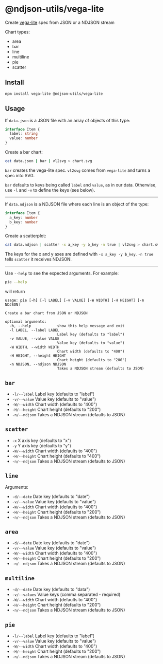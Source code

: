 # @ndjson-utils/vega-lite

Create [vega-lite](https://www.npmjs.com/package/vega-lite) spec from JSON or a NDJSON stream

Chart types:

* area
* bar
* line
* multiline
* pie
* scatter

## Install

```
npm install vega-lite @ndjson-utils/vega-lite
```

## Usage

If `data.json` is a JSON file with an array of objects of this type:

```ts
interface Item {
  label: string
  value: number
}
```

Create a bar chart:

```bash
cat data.json | bar | vl2svg > chart.svg
```

`bar` creates the vega-lite spec. `vl2svg` comes from `vega-lite` and turns a spec into SVG.

`bar` defaults to keys being called `label` and `value`, as in our data. Otherwise, use `-l` and `-v` to define the keys (see below).

---

If `data.ndjson` is a NDJSON file where each line is an object of the type:

```ts
interface Item {
  a_key: number
  b_key: number
}
```

Create a scatterplot:

```bash
cat data.ndjson | scatter -x a_key -y b_key -n true | vl2svg > chart.svg
```

The keys for the x and y axes are defined with `-x a_key -y b_key`. `-n true` tells `scatter` it receives NDJSON.

---

Use `--help` to see the expected arguments. For example:

```bash
pie --help
```

will return

```
usage: pie [-h] [-l LABEL] [-v VALUE] [-W WIDTH] [-H HEIGHT] [-n NDJSON]

Create a bar chart from JSON or NDJSON

optional arguments:
  -h, --help            show this help message and exit
  -l LABEL, --label LABEL
                        Label key (defaults to "label")
  -v VALUE, --value VALUE
                        Value key (defaults to "value")
  -W WIDTH, --width WIDTH
                        Chart width (defaults to "400")
  -H HEIGHT, --height HEIGHT
                        Chart height (defaults to "200")
  -n NDJSON, --ndjson NDJSON
                        Takes a NDJSON stream (defaults to JSON)
```

## `bar`

* `-l/--label` Label key (defaults to "label")
* `-v/--value` Value key (defaults to "value")
* `-W/--width` Chart width (defaults to "400")
* `-H/--height` Chart height (defaults to "200")
* `-n/--ndjson` Takes a NDJSON stream (defaults to JSON)

## `scatter`

* `-x` X axis key (defaults to "x")
* `-y` Y axis key (defaults to "y")
* `-W/--width` Chart width (defaults to "400")
* `-H/--height` Chart height (defaults to "400")
* `-n/--ndjson` Takes a NDJSON stream (defaults to JSON)

## `line`

Arguments:

* `-d/--date` Date key (defaults to "date")
* `-v/--value` Value key (defaults to "value")
* `-W/--width` Chart width (defaults to "400")
* `-H/--height` Chart height (defaults to "200")
* `-n/--ndjson` Takes a NDJSON stream (defaults to JSON)

## `area`

* `-d/--date` Date key (defaults to "date")
* `-v/--value` Value key (defaults to "value")
* `-W/--width` Chart width (defaults to "400")
* `-H/--height` Chart height (defaults to "200")
* `-n/--ndjson` Takes a NDJSON stream (defaults to JSON)

## `multiline`

* `-d/--date` Date key (defaults to "data")
* `-v/--values` Value keys (comma separated - required)
* `-W/--width` Chart width (defaults to "400")
* `-H/--height` Chart height (defaults to "200")
* `-n/--ndjson` Takes a NDJSON stream (defaults to JSON)

## `pie`

* `-l/--label` Label key (defaults to "label")
* `-v/--value` Value key (defaults to "value")
* `-W/--width` Chart width (defaults to "400")
* `-H/--height` Chart height (defaults to "200")
* `-n/--ndjson` Takes a NDJSON stream (defaults to JSON)
